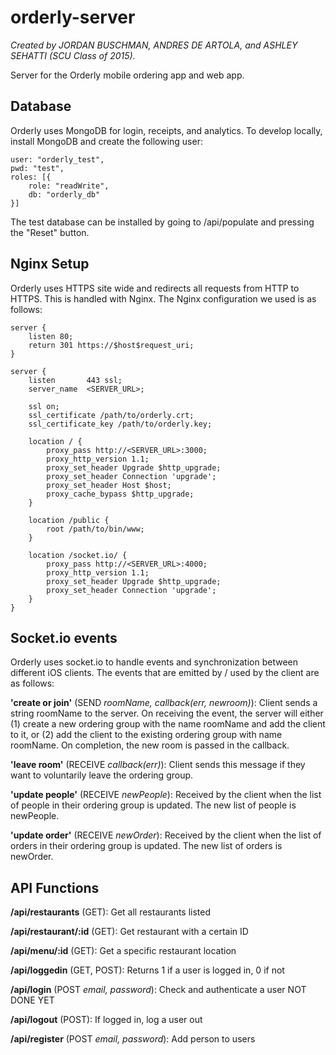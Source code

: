 orderly-server
==============
*Created by JORDAN BUSCHMAN, ANDRES DE ARTOLA, and ASHLEY SEHATTI (SCU Class of 2015).*

Server for the Orderly mobile ordering app and web app.

## Database
Orderly uses MongoDB for login, receipts, and analytics. To develop locally, install MongoDB and create the following user:
```
user: "orderly_test",
pwd: "test",
roles: [{
    role: "readWrite",
    db: "orderly_db"
}]
```
The test database can be installed by going to <URL>/api/populate and pressing the "Reset" button.

## Nginx Setup
Orderly uses HTTPS site wide and redirects all requests from HTTP to HTTPS. This is handled with Nginx. The Nginx configuration we used is as follows:
```
server {
    listen 80;
    return 301 https://$host$request_uri;
}

server {
    listen       443 ssl;
    server_name  <SERVER_URL>;

    ssl on;
    ssl_certificate /path/to/orderly.crt;
    ssl_certificate_key /path/to/orderly.key;

    location / {
        proxy_pass http://<SERVER_URL>:3000;
        proxy_http_version 1.1;
        proxy_set_header Upgrade $http_upgrade;
        proxy_set_header Connection 'upgrade';
        proxy_set_header Host $host;
        proxy_cache_bypass $http_upgrade;
    }

    location /public {
        root /path/to/bin/www;
    }

    location /socket.io/ {
        proxy_pass http://<SERVER_URL>:4000;
        proxy_http_version 1.1;
        proxy_set_header Upgrade $http_upgrade;
        proxy_set_header Connection 'upgrade';
    }
}
```

## Socket.io events
Orderly uses socket.io to handle events and synchronization between different iOS clients. The events that are emitted by / used by the client are as follows:

**'create or join'** (SEND *roomName, callback(err, newroom)*): Client sends a string roomName to the server. On receiving the event, the server will either (1) create a new ordering group with the name roomName and add the client to it, or (2) add the client to the existing ordering group with name roomName. On completion, the new room is passed in the callback.

**'leave room'** (RECEIVE *callback(err)*): Client sends this message if they want to voluntarily leave the ordering group.

**'update people'** (RECEIVE *newPeople*): Received by the client when the list of people in their ordering group is updated. The new list of people is newPeople.

**'update order'** (RECEIVE *newOrder*): Received by the client when the list of orders in their ordering group is updated. The new list of orders is newOrder.

## API Functions
**/api/restaurants** (GET): Get all restaurants listed

**/api/restaurant/:id** (GET): Get restaurant with a certain ID

**/api/menu/:id** (GET): Get a specific restaurant location 

**/api/loggedin** (GET, POST): Returns 1 if a user is logged in, 0 if not

**/api/login** (POST *email, password*): Check and authenticate a user NOT DONE YET

**/api/logout** (POST): If logged in, log a user out

**/api/register** (POST *email, password*): Add person to users
